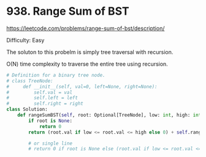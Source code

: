 # 938. Range Sum of BST

https://leetcode.com/problems/range-sum-of-bst/description/

Difficulty: Easy

The soluton to this probelm is simply tree traversal with recursion.

O(N) time complexity to traverse the entire tree using recursion.

```python
# Definition for a binary tree node.
# class TreeNode:
#     def __init__(self, val=0, left=None, right=None):
#         self.val = val
#         self.left = left
#         self.right = right
class Solution:
    def rangeSumBST(self, root: Optional[TreeNode], low: int, high: int) -> int:
        if root is None:
            return 0
        return (root.val if low <= root.val <= high else 0) + self.rangeSumBST(root.left, low, high) + self.rangeSumBST(root.right, low, high)

        # or single line
        # return 0 if root is None else (root.val if low <= root.val <= high else 0) + self.rangeSumBST(root.left, low, high) + self.rangeSumBST(root.right, low, high)
```
